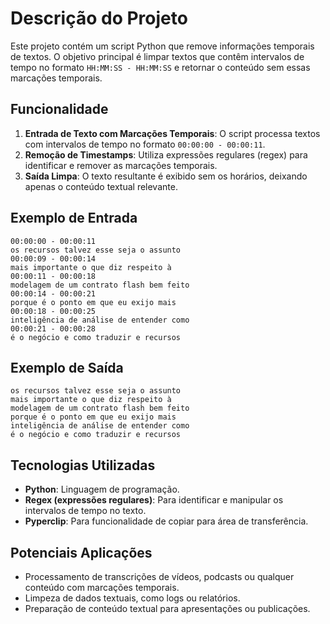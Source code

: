 
# Descrição do Projeto

Este projeto contém um script Python que remove informações temporais de textos. O objetivo principal é limpar textos que contêm intervalos de tempo no formato `HH:MM:SS - HH:MM:SS` e retornar o conteúdo sem essas marcações temporais.

## Funcionalidade

1. **Entrada de Texto com Marcações Temporais**: O script processa textos com intervalos de tempo no formato `00:00:00 - 00:00:11`.
2. **Remoção de Timestamps**: Utiliza expressões regulares (regex) para identificar e remover as marcações temporais.
3. **Saída Limpa**: O texto resultante é exibido sem os horários, deixando apenas o conteúdo textual relevante.

## Exemplo de Entrada

```text
00:00:00 - 00:00:11
os recursos talvez esse seja o assunto
00:00:09 - 00:00:14
mais importante o que diz respeito à
00:00:11 - 00:00:18
modelagem de um contrato flash bem feito
00:00:14 - 00:00:21
porque é o ponto em que eu exijo mais
00:00:18 - 00:00:25
inteligência de análise de entender como
00:00:21 - 00:00:28
é o negócio e como traduzir e recursos
```

## Exemplo de Saída

```text
os recursos talvez esse seja o assunto
mais importante o que diz respeito à
modelagem de um contrato flash bem feito
porque é o ponto em que eu exijo mais
inteligência de análise de entender como
é o negócio e como traduzir e recursos
```

## Tecnologias Utilizadas

- **Python**: Linguagem de programação.
- **Regex (expressões regulares)**: Para identificar e manipular os intervalos de tempo no texto.
- **Pyperclip**: Para funcionalidade de copiar para área de transferência.

## Potenciais Aplicações

- Processamento de transcrições de vídeos, podcasts ou qualquer conteúdo com marcações temporais.
- Limpeza de dados textuais, como logs ou relatórios.
- Preparação de conteúdo textual para apresentações ou publicações.
